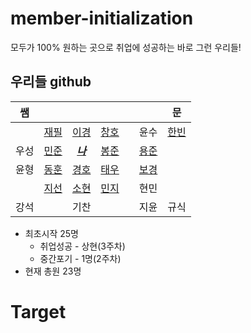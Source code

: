 # member-initialization

모두가 100% 원하는 곳으로 취업에 성공하는 바로 그런 우리들!

## 우리들 github

|쌤|  |  |  ||  |문|
|:---:|:---:|:---:|:---:|:---:|:---:|:---:|
|  |[재필](https://github.com/seomyunfeel)|[이경](https://github.com/leekyung91)|[창호](https://github.com/changhonam)||윤수|[한빈](https://github.com/Mombin)|
|우성|[민준](https://github.com/KimMinJoon)|[***나***](https://github.com/NamWoo)|[봉준](https://github.com/iambongjun)||[용준](https://github.com/chrno0621)||
|윤형|[동훈](https://github.com/Baccas-Kim?tab=repositories)|[경호](https://github.com/bkh751)|[태우](https://github.com/taewookimmr)||[보경](https://github.com/boku-kim)||
|  |[지선](https://github.com/LJSsun)|[소현](https://github.com/So-Is-Cow)|[민지](https://github.com/youminji)||현민||
|강석|  |기찬|  ||지윤|규식|


* 최초시작 25명
  * 취업성공 - 상현(3주차) 
  * 중간포기 - 1명(2주차)
* 현재 총원 23명

# Target 
 
